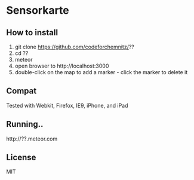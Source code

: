 # Sensorkarte

## How to install
1. git clone https://github.com/codeforchemnitz/??
2. cd ??
3. meteor
4. open browser to http://localhost:3000
5. double-click on the map to add a marker - click the marker to delete it

## Compat
Tested with Webkit, Firefox, IE9, iPhone, and iPad

## Running..
http://??.meteor.com

## License
MIT
